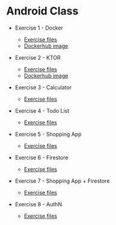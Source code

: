 # Android Class

- Exercise 1 - Docker

  - [Exercise files](./exercise1)
  - [Dockerhub image](https://hub.docker.com/r/ushka1/android-class-exercise-1)

- Exercise 2 - KTOR

  - [Exercise files](./exercise2-ktor)
  - [Dockerhub image](https://hub.docker.com/r/ushka1/android-class-exercise2-ktor)

- Exercise 3 - Calculator

  - [Exercise files](./exercise3-calculator/Calculator)

- Exercise 4 - Todo List

  - [Exercise files](./exercise4-todo-list/TodoList)

- Exercise 5 - Shopping App

  - [Exercise files](./exercise5-shopping/Shopping)

- Exercise 6 - Firestore

  - [Exercise files](./exercise6-db-shopping/DbShopping/)

- Exercise 7 - Shopping App + Firestore

  - [Exercise files](./exercise7-net-shopping/NetShopping/)

- Exercise 8 - AuthN

  - [Exercise files](./exercise8-authn/AuthN/)

